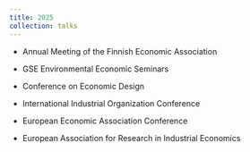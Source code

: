 ```yaml
---
title: 2025
collection: talks
---
```

* Annual Meeting of the Finnish Economic Association 

* GSE Environmental Economic Seminars

* Conference on Economic Design

* International Industrial Organization Conference

* European Economic Association Conference

* European Association for Research in Industrial Economics
